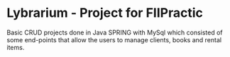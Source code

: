 # Lybrarium - Project for FIIPractic
Basic CRUD projects done in Java SPRING with MySql which consisted of some end-points that allow the users to manage
clients, books and rental items.
